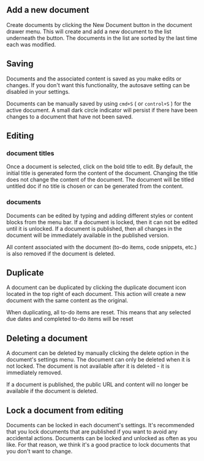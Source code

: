 ## Add a new document

Create documents by clicking the New Document button in the document drawer menu. This will create and add a new document to the list underneath the button. The documents in the list are sorted by the last time each was modified.

## Saving

Documents and the associated content is saved as you make edits or changes. If you don't want this functionality, the autosave setting can be disabled in your settings.

Documents can be manually saved by using `cmd+S` ( or `control+S` ) for the active document. A small dark circle indicator will persist if there have been changes to a document that have not been saved.

## Editing

### document titles

Once a document is selected, click on the bold title to edit. By default, the initial title is generated form the content of the document. Changing the title does not change the content of the document. The document will be titled untitled doc if no title is chosen or can be generated from the content.

### documents

Documents can be edited by typing and adding different styles or content blocks from the menu bar. If a document is locked, then it can not be edited until it is unlocked. If a document is published, then all changes in the document will be immediately available in the published version.

All content associated with the document (to-do items, code snippets, etc.) is also removed if the document is deleted.

## Duplicate

A document can be duplicated by clicking the duplicate document icon located in the top right of each document. This action will create a new document with the same content as the original.

When duplicating, all to-do items are reset. This means that any selected due dates and completed to-do items will be reset

## Deleting a document

A document can be deleted by manually clicking the delete option in the document's settings menu. The document can only be deleted when it is not locked. The document is not available after it is deleted - it is immediately removed.

If a document is published, the public URL and content will no longer be available if the document is deleted.

## Lock a document from editing

Documents can be locked in each document's settings. It's recommended that you lock documents that are published if you want to avoid any accidental actions. Documents can be locked and unlocked as often as you like. For that reason, we think it's a good practice to lock documents that you don't want to change.
